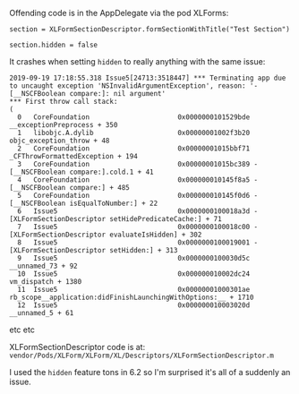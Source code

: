 Offending code is in the AppDelegate via the pod XLForms:

`section = XLFormSectionDescriptor.formSectionWithTitle("Test Section")`

`section.hidden = false`

It crashes when setting `hidden` to really anything with the same issue:
```
2019-09-19 17:18:55.318 Issue5[24713:3518447] *** Terminating app due to uncaught exception 'NSInvalidArgumentException', reason: '-[__NSCFBoolean compare:]: nil argument'
*** First throw call stack:
(
  0   CoreFoundation                      0x0000000101529bde __exceptionPreprocess + 350
  1   libobjc.A.dylib                     0x00000001002f3b20 objc_exception_throw + 48
  2   CoreFoundation                      0x00000001015bbf71 _CFThrowFormattedException + 194
  3   CoreFoundation                      0x00000001015bc389 -[__NSCFBoolean compare:].cold.1 + 41
  4   CoreFoundation                      0x000000010145f8a5 -[__NSCFBoolean compare:] + 485
  5   CoreFoundation                      0x000000010145f0d6 -[__NSCFBoolean isEqualToNumber:] + 22
  6   Issue5                              0x0000000100018a3d -[XLFormSectionDescriptor setHidePredicateCache:] + 71
  7   Issue5                              0x0000000100018c00 -[XLFormSectionDescriptor evaluateIsHidden] + 302
  8   Issue5                              0x0000000100019001 -[XLFormSectionDescriptor setHidden:] + 313
  9   Issue5                              0x0000000100030d5c __unnamed_73 + 92
  10  Issue5                              0x000000010002dc24 vm_dispatch + 1380
  11  Issue5                              0x00000001000301ae rb_scope__application:didFinishLaunchingWithOptions:__ + 1710
  12  Issue5                              0x000000010003020d __unnamed_5 + 61
```
etc etc

XLFormSectionDescriptor code is at:
`vendor/Pods/XLForm/XLForm/XL/Descriptors/XLFormSectionDescriptor.m`

I used the `hidden` feature tons in 6.2 so I'm surprised it's all of a suddenly an issue.